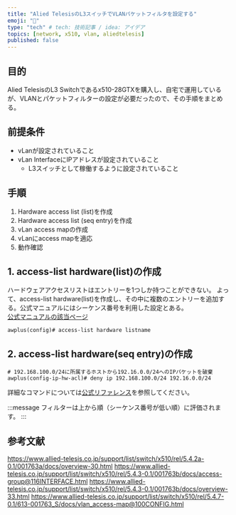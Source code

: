 ```yaml
---
title: "Alied TelesisのL3スイッチでVLANパケットフィルタを設定する"
emoji: "📝"
type: "tech" # tech: 技術記事 / idea: アイデア
topics: [network, x510, vlan, aliedtelesis]
published: false
---
```


## 目的

Alied TelesisのL3 Switchであるx510-28GTXを購入し、自宅で運用しているが、VLANとパケットフィルターの設定が必要だったので、その手順をまとめる。

## 前提条件

- vLanが設定されていること
- vLan InterfaceにIPアドレスが設定されていること
  - L3スイッチとして稼働するように設定されていること

## 手順

1. Hardware access list (list)を作成
2. Hardware access list (seq entry)を作成
3. vLan access mapの作成
4. vLanにaccess mapを適応
5. 動作確認

## 1. access-list hardware(list)の作成

ハードウェアアクセスリストはエントリーを1つしか持つことができない。
よって、access-list hardware(list)を作成し、その中に複数のエントリーを追加する。公式マニュアルにはシーケンス番号を利用した設定とある。  
[公式マニュアルの該当ページ](https://www.allied-telesis.co.jp/support/list/switch/x510/rel/5.4.3-0.1/001763b/docs/overview-30.html#sec5)

```shell
awplus(config)# access-list hardware listname
```

## 2. access-list hardware(seq entry)の作成

```shell
# 192.168.100.0/24に所属するホストから192.16.0.0/24へのIPパケットを破棄
awplus(config-ip-hw-acl)# deny ip 192.168.100.0/24 192.16.0.0/24
```

詳細なコマンドについては[公式リファレンス](https://www.allied-telesis.co.jp/support/list/switch/x510/rel/5.4.2a-0.1/001763a/docs/access-list_hardware(seq_entry)@912HWACL.html)を参照してください。

:::message
フィルターは上から順（シーケンス番号が低い順）に評価されます。
:::


## 参考文献

https://www.allied-telesis.co.jp/support/list/switch/x510/rel/5.4.2a-0.1/001763a/docs/overview-30.html
https://www.allied-telesis.co.jp/support/list/switch/x510/rel/5.4.3-0.1/001763b/docs/access-group@116INTERFACE.html
https://www.allied-telesis.co.jp/support/list/switch/x510/rel/5.4.3-0.1/001763b/docs/overview-33.html
https://www.allied-telesis.co.jp/support/list/switch/x510/rel/5.4.7-0.1/613-001763_S/docs/vlan_access-map@100CONFIG.html
